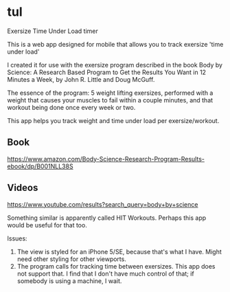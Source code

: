 # tul
Exersize Time Under Load timer

This is a web app designed for mobile that allows you to track exersize 'time under load'

I created it for use with the exersize program described in the book Body by Science: A Research Based Program to Get the Results You Want in 12 Minutes a Week, by John R. Little and Doug McGuff.

The essence of the program: 5 weight lifting exersizes, performed with a weight that causes your muscles to fail within a couple minutes, and that workout being done once every week or two.

This app helps you track weight and time under load per exersize/workout.

## Book
 https://www.amazon.com/Body-Science-Research-Program-Results-ebook/dp/B001NLL38S

## Videos
 https://www.youtube.com/results?search_query=body+by+science

Something similar is apparently called HIT Workouts. Perhaps this app would be useful for that too.

Issues: 

1) The view is styled for an iPhone 5/SE, because that's what I have. Might need other styling for other viewports.
2) The program calls for tracking time between exersizes. This app does not support that. I find that I don't have much control of that; if somebody is using a machine, I wait.



